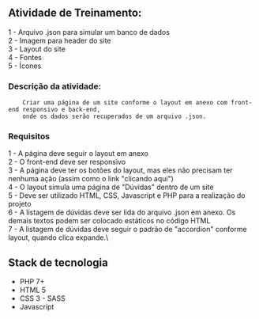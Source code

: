 ## Atividade de Treinamento:
1 - Arquivo .json para simular um banco de dados\
2 - Imagem para header do site\
3 - Layout do site\
4 - Fontes\
5 - Ícones

### Descrição da atividade:
```
    Criar uma página de um site conforme o layout em anexo com front-end responsivo e back-end,
    onde os dados serão recuperados de um arquivo .json.
```

### Requisitos
1 - A página deve seguir o layout em anexo\
2 - O front-end deve ser responsivo\
3 - A página deve ter os botões do layout, mas eles não precisam ter nenhuma ação (assim como o link "clicando aqui")\
4 - O layout simula uma página de "Dúvidas" dentro de um site\
5 - Deve ser utilizado HTML, CSS, Javascript e PHP para a realização do projeto\
6 - A listagem de dúvidas deve ser lida do arquivo .json em anexo. Os demais textos podem ser colocado estáticos no código HTML\
7 - A listagem de dúvidas deve seguir o padrão de "accordion" conforme layout, quando clica expande.\

## Stack de tecnologia
- PHP 7+
- HTML 5
- CSS 3 - SASS
- Javascript
